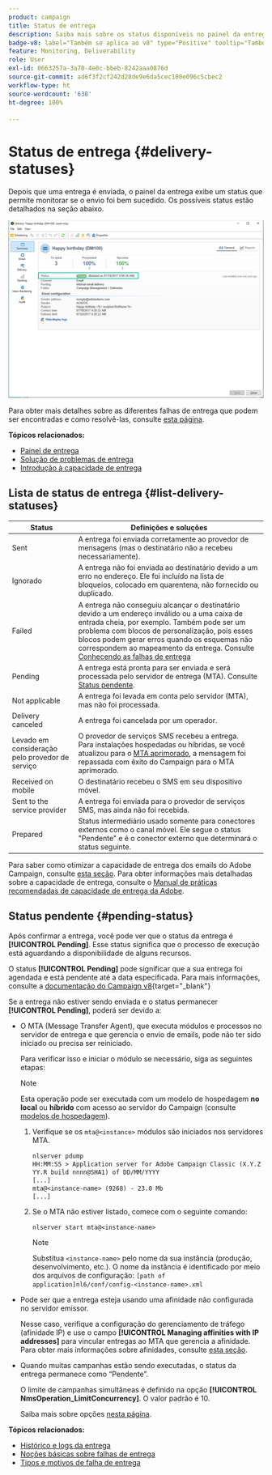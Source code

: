 ```yaml
---
product: campaign
title: Status de entrega
description: Saiba mais sobre os status disponíveis no painel da entrega
badge-v8: label="Também se aplica ao v8" type="Positive" tooltip="Também se aplica ao Campaign v8"
feature: Monitoring, Deliverability
role: User
exl-id: 0663257a-3a70-4e0c-bbeb-8242aaa0876d
source-git-commit: ad6f3f2cf242d28de9e6da5cec100e096c5cbec2
workflow-type: ht
source-wordcount: '638'
ht-degree: 100%

---
```


# Status de entrega {#delivery-statuses}



<!--ajouter intro 

ajouter screenshot -->

Depois que uma entrega é enviada, o painel da entrega exibe um status que permite monitorar se o envio foi bem sucedido. Os possíveis status estão detalhados na seção abaixo.

![](assets/delivery-status.png)

Para obter mais detalhes sobre as diferentes falhas de entrega que podem ser encontradas e como resolvê-las, consulte [esta página](understanding-delivery-failures.md).

**Tópicos relacionados:**

* [Painel de entrega](delivery-dashboard.md)
* [Solução de problemas de entrega](delivery-troubleshooting.md)
* [Introdução à capacidade de entrega](about-deliverability.md)

## Lista de status de entrega {#list-delivery-statuses}

<table> 
 <thead> 
  <tr> 
   <th> Status<br /> </th> 
   <th> Definições e soluções<br /> </th> 
  </tr> 
 </thead> 
 <tbody> 
  <tr> 
   <td> Sent<br /> </td> 
   <td> A entrega foi enviada corretamente ao provedor de mensagens (mas o destinatário não a recebeu necessariamente).<br /> </td> 
  </tr> 
  <tr> 
   <td> Ignorado<br /> </td> 
   <td> A entrega não foi enviada ao destinatário devido a um erro no endereço. Ele foi incluído na lista de bloqueios, colocado em quarentena, não fornecido ou duplicado. <br /> </td> 
  </tr> 
  <tr> 
   <td> Failed<br /> </td> 
   <td> A entrega não conseguiu alcançar o destinatário devido a um endereço inválido ou a uma caixa de entrada cheia, por exemplo. Também pode ser um problema com blocos de personalização, pois esses blocos podem gerar erros quando os esquemas não correspondem ao mapeamento da entrega. Consulte <a href="understanding-delivery-failures.md" target="_blank">Conhecendo as falhas de entrega</a><br /> </td> 
  </tr>
  <tr> 
   <td> Pending<br /> </td> 
   <td> A entrega está pronta para ser enviada e será processada pelo servidor de entrega (MTA). Consulte <a href="#pending-status" target="_blank">Status pendente</a>.<br /> </td> 
  </tr> 
  <tr> 
   <td> Not applicable<br /> </td> 
   <td> A entrega foi levada em conta pelo servidor (MTA), mas não foi processada.<br /> </td> 
  </tr>  
  <tr> 
   <td> Delivery canceled<br /> </td> 
   <td> A entrega foi cancelada por um operador.<br /> </td> 
  </tr> 
  <tr> 
   <td> Levado em consideração pelo provedor de serviço<br /> </td> 
   <td> O provedor de serviços SMS recebeu a entrega.<br /> Para instalações hospedadas ou híbridas, se você atualizou para o <a href="sending-with-enhanced-mta.md" target="_blank">MTA aprimorado</a>, a mensagem foi repassada com êxito do Campaign para o MTA aprimorado.</td> 
  </tr> 
  <tr> 
   <td> Received on mobile<br /> </td> 
   <td> O destinatário recebeu o SMS em seu dispositivo móvel.<br /> </td> 
  </tr>
  <tr> 
   <td> Sent to the service provider<br /> </td> 
   <td> A entrega foi enviada para o provedor de serviços SMS, mas ainda não foi recebida.<br />
   </td> 
  </tr> 
  <tr> 
   <td> Prepared<br /> </td> 
   <td> Status intermediário usado somente para conectores externos como o canal móvel. Ele segue o status "Pendente" e é o conector externo que determinará o status seguinte.<br /> </td> 
  </tr> 
 </tbody> 
</table>

Para saber como otimizar a capacidade de entrega dos emails do Adobe Campaign, consulte [esta seção](about-deliverability.md). Para obter informações mais detalhadas sobre a capacidade de entrega, consulte o [Manual de práticas recomendadas de capacidade de entrega da Adobe](https://experienceleague.adobe.com/docs/deliverability-learn/deliverability-best-practice-guide/introduction.html?lang=pt-BR).

## Status pendente {#pending-status}

Após confirmar a entrega, você pode ver que o status da entrega é **[!UICONTROL Pending]**. Esse status significa que o processo de execução está aguardando a disponibilidade de alguns recursos.

O status **[!UICONTROL Pending]** pode significar que a sua entrega foi agendada e está pendente até a data especificada. Para mais informações, consulte a [documentação do Campaign v8](https://experienceleague.adobe.com/pt-br/docs/campaign/campaign-v8/send/validate/configure-and-send#schedule-delivery-sending){target="_blank"}

Se a entrega não estiver sendo enviada e o status permanecer **[!UICONTROL Pending]**, poderá ser devido a:

* O MTA (Message Transfer Agent), que executa módulos e processos no servidor de entrega e que gerencia o envio de emails, pode não ter sido iniciado ou precisa ser reiniciado.

  Para verificar isso e iniciar o módulo se necessário, siga as seguintes etapas:

  >[!NOTE]
  >
  >Esta operação pode ser executada com um modelo de hospedagem **no local** ou **híbrido** com acesso ao servidor do Campaign (consulte [modelos de hospedagem](../../installation/using/hosting-models.md)).

   1. Verifique se os `mta@<instance>` módulos são iniciados nos servidores MTA.

      ```
      nlserver pdump
      HH:MM:SS > Application server for Adobe Campaign Classic (X.Y.Z YY.R build nnnn@SHA1) of DD/MM/YYYY
      [...]
      mta@<instance-name> (9268) - 23.0 Mb
      [...]
      ```

   1. Se o MTA não estiver listado, comece com o seguinte comando:

      ```
      nlserver start mta@<instance-name>
      ```

      >[!NOTE]
      >
      >Substitua `<instance-name>` pelo nome da sua instância (produção, desenvolvimento, etc.). O nome da instância é identificado por meio dos arquivos de configuração: `[path of application]nl6/conf/config-<instance-name>.xml`

* Pode ser que a entrega esteja usando uma afinidade não configurada no servidor emissor.

  Nesse caso, verifique a configuração do gerenciamento de tráfego (afinidade IP) e use o campo **[!UICONTROL Managing affinities with IP addresses]** para vincular entregas ao MTA que gerencia a afinidade. Para obter mais informações sobre afinidades, consulte [esta seção](../../installation/using/configure-delivery-settings.md).

* Quando muitas campanhas estão sendo executadas, o status da entrega permanece como “Pendente”.

  O limite de campanhas simultâneas é definido na opção **[!UICONTROL NmsOperation_LimitConcurrency]**. O valor padrão é 10.

  Saiba mais sobre opções [nesta página](../../installation/using/configuring-campaign-options.md).


**Tópicos relacionados:**

* [Histórico e logs da entrega](#delivery-logs-and-history)
* [Noções básicas sobre falhas de entrega](understanding-delivery-failures.md)
* [Tipos e motivos de falha de entrega](understanding-delivery-failures.md#delivery-failure-types-and-reasons)
